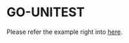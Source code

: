 # GO-UNITEST

Please refer the example right into [here](https://github.com/verlandz/go-unitest/tree/main/unitest-sample).